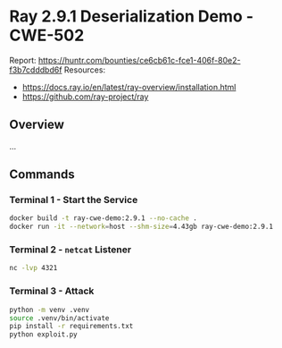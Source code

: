 # Ray 2.9.1 Deserialization Demo - CWE-502
Report: https://huntr.com/bounties/ce6cb61c-fce1-406f-80e2-f3b7cdddbd6f
Resources:
   - https://docs.ray.io/en/latest/ray-overview/installation.html
   - https://github.com/ray-project/ray


## Overview
...


## Commands

### Terminal 1 - Start the Service
```bash
docker build -t ray-cwe-demo:2.9.1 --no-cache .
docker run -it --network=host --shm-size=4.43gb ray-cwe-demo:2.9.1
```

### Terminal 2 - `netcat` Listener
```bash
nc -lvp 4321
```

### Terminal 3 - Attack
```bash
python -m venv .venv
source .venv/bin/activate
pip install -r requirements.txt
python exploit.py
```
